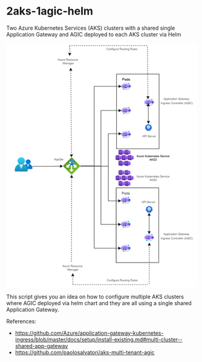 # 2aks-1agic-helm
Two Azure Kubernetes Services (AKS) clusters with a shared single Application Gateway and AGIC deployed to each AKS cluster via Helm

![2aks-1appgw.png](/2aks-1appgw.png)

This script gives you an idea on how to configure multiple AKS clusters where AGIC deployed via helm chart and they are all using a single shared Application Gateway.

References:
- https://github.com/Azure/application-gateway-kubernetes-ingress/blob/master/docs/setup/install-existing.md#multi-cluster--shared-app-gateway
- https://github.com/paolosalvatori/aks-multi-tenant-agic

